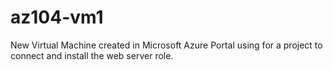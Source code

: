 # az104-vm1
New Virtual Machine created in Microsoft Azure Portal using for a project to connect and install the web server role.
